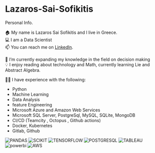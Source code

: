# Lazaros-Sai-Sofikitis
Personal Info.

🏠 My name is Lazaros Sai Sofikitis and I live in Greece.  <br>
💻 I am a Data Scientist<br>
📫 You can reach me on [LinkedIn](https://www.linkedin.com/in/lazaros-sai-sofikitis-a2b255158/).<br>  
🌱 I’m currently expanding my knowledge in the field on decision making<br>
💡 I enjoy reading about technology and Math, currently learning Lie and Abstract Algebra.  <br>

👨‍💻 I have experience with the following:
- Python 
- Machine Learning
- Data Analysis
- feature Engineering
- Microsoft Azure and Amazon Web Services
- Microsoft SQL Server, PostgreSql, MySQL, SQLite, MongoDB
- CI/CD (Teamcity , Octopus , Github actions)
- Docker, Kubernetes
- Gitlab, Github<br>

![PANDAS](https://github.com/lazasof/Lazaros-Sai-Sofikitis/assets/40027330/6e3a44eb-d1cf-4118-8a31-5af49c3bf06e)
![SCIKIT](https://github.com/lazasof/Lazaros-Sai-Sofikitis/assets/40027330/cd4ca852-c37b-4ff3-8757-c64ec76a7b7f)
![TENSORFLOW](https://github.com/lazasof/Lazaros-Sai-Sofikitis/assets/40027330/6256ab02-c31b-40ff-8c15-8c691feb1fb0)
![POSTGRESQL](https://github.com/lazasof/Lazaros-Sai-Sofikitis/assets/40027330/d0eb0b98-2d63-4f8e-8b83-b201b2038629)
![TABLEAU](https://github.com/lazasof/Lazaros-Sai-Sofikitis/assets/40027330/7828ad97-6403-4eeb-841e-006f45a32b2c)
![powerbi](https://github.com/lazasof/Lazaros-Sai-Sofikitis/assets/40027330/11e31cbf-2e75-43ab-9917-e1640058158d)
![AWS](https://github.com/lazasof/Lazaros-Sai-Sofikitis/assets/40027330/9b4dc934-2ece-4c58-aa2a-6c5b3b7d0d7b)

